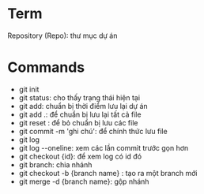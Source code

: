 # Term
Repository (Repo): thư mục dự án

# Commands
- git init
- git status: cho thấy trạng thái hiện tại
- git add: chuẩn bị thời điểm lưu lại dự án
- git add .: để chuẩn bị lưu lại tất cả file
- git reset : để bỏ chuẩn bị lưu các file
- git commit -m 'ghi chú': để chính thức lưu file
- git log
- git log --oneline: xem các lần commit trước gọn hơn
- git checkout {id}: để xem log có id đó
- git branch: chia nhánh
- git checkout -b {branch name} : tạo ra một branch mới
- git merge -d {branch name}: gộp nhánh

